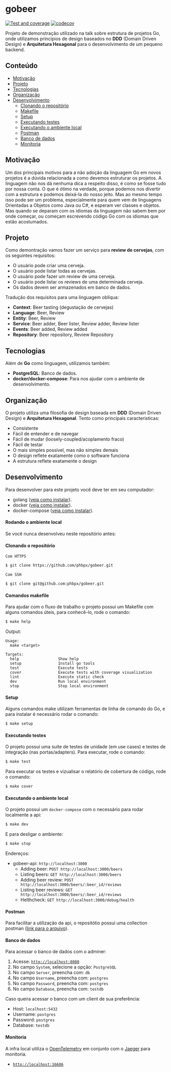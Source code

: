 # gobeer
[![Test and coverage](https://github.com/phbpx/gobeer/actions/workflows/go.yml/badge.svg?branch=main)](https://github.com/phbpx/gobeer/actions/workflows/go.yml)
[![codecov](https://codecov.io/gh/phbpx/gobeer/branch/main/graph/badge.svg?token=KV1V27Z55R)](https://codecov.io/gh/phbpx/gobeer)

Projeto de demonstração utilizado na talk sobre estrutura de projetos Go, onde utilizamos princípios de design baseados no __DDD__ (Domain Driven Design) e __Arquitetura Hexagonal__ para o desenvolvimento de um pequeno backend.

## Conteúdo

- [Motivação](#motivação)
- [Projeto](#projeto)
- [Tecnologias](#tecnologias)
- [Organização](#organização)
- [Desenvolvimento](#desenvolvimento)
    - [Clonando o repositório](#clonando-o-repositório)
    - [Makefile](#comandos-makefile)
    - [Setup](#setup)
    - [Executando testes](#executando-testes)
    - [Executando o ambiente local](#executando-o-ambiente-local)
    - [Postman](#postman)
    - [Banco de dados](#banco-de-dados)
    - [Monitoria](#monitoria)

## Motivação

Um dos principais motivos para a não adoção da linguagem Go em novos projetos é a dúvida relacionada a como devemos estruturar os projetos. A linguagem não nos dá nenhuma dica a respeito disso, é como se fosse tudo por nossa conta. O que é ótimo na verdade, porque podemos nos divertir com a estrutura e podemos deixá-la do nosso jeito. Mas ao mesmo tempo isso pode ser um problema, especialmente para quem vem de linguagens Orientadas a Objetos como  Java ou C#, e esperam ver classes e objetos. Mas quando se deparam com os idiomas da linguagem não sabem bem por onde começar, ou começam escrevendo código Go com os idiomas que estão acostumados.

## Projeto

Como demontração vamos fazer um serviço para __review de cervejas__, com os seguintes requisitos:
 - O usuário pode criar uma cerveja.
 - O usuário pode listar todas as cervejas.
 - O usuário pode fazer um review de uma cerveja.
 - O usuário pode listar os reviews de uma determinada cerveja.
 - Os dados devem ser armazenados em banco de dados.

Tradução dos requisitos para uma linguagem oblíqua:

- __Context__: Beer tasting (degustação de cervejas)
- __Language__: Beer, Review
- __Entity__: Beer, Review
- __Service__: Beer adder, Beer lister, Review adder, Review lister
- __Events__: Beer added, Review added
- __Repository__: Beer repository, Review Repository

## Tecnologias

Além de __Go__ como linguagem, utilizamos também:
- __PostgreSQL__: Banco de dados.
- __docker/docker-compose__: Para nos ajudar com o ambiente de desenvolvimento.

## Organização

O projeto utiliza uma filosofia de design baseada em __DDD__ (Domain Driven Design) e __Arquitetura Hexagonal__. Tento como principais caracteristicas:

- Consistente
- Fácil de entender e de navegar
- Fácil de mudar (loosely-coupled/acoplamento fraco)
- Fácil de testar
- O mais simples possível, mas não simples demais
- O design reflete exatamente como o software funciona
- A estrutura reflete exatamente o design

## Desenvolvimento

Para desenvolver para este projeto você deve ter em seu computador:
- golang ([veja como instalar](https://go.dev/doc/install)).
- docker ([veja como instalar](https://docs.docker.com/get-docker/)).
- docker-compose ([veja como instalar](https://docs.docker.com/compose/install/)).

#### Rodando o ambiente local

Se você nunca desenvolveu neste repositório antes:

#### Clonando o repositório

`Com HTTPS`
```sh
$ git clone https://github.com/phbpx/gobeer.git
```
`Com SSH`
```sh
$ git clone git@github.com:phbpx/gobeer.git
```

#### Comandos makefile

Para ajudar com o fluxo de trabalho o projeto possui um Makefile com alguns comandos úteis, para conhecê-lo, rode o comando:

```sh
$ make help
```

Output:
```
Usage:
  make <target>

Targets:
  help                 Show help
  setup                Install go tools
  test                 Execute tests
  cover                Execute tests with coverage visualization
  lint                 Execute static check
  dev                  Run local environment
  stop                 Stop local environment
```

#### Setup

Alguns comandos make utilizam ferramentas de linha de comando do Go, e para instalar é necessário rodar o comando:

```sh
$ make setup
```

#### Executando testes

O projeto possui uma suite de testes de unidade (em use cases) e testes de integração (nas portas/adapters). Para executar, rode o comando:

```sh
$ make test
```

Para executar os testes e vizualisar o relatório de cobertura de código, rode o comando:

```sh
$ make cover
```

#### Executando o ambiente local

O projeto possui um `docker-compose` com o necessário para rodar localmente a api:

```sh
$ make dev
```

E para desligar o ambiente:

```sh
$ make stop
```

Endereços:
- gobeer-api: `http://localhost:3000`
  - Adding beer: `POST http://localhost:3000/beers`
  - Listing beers: `GET http://localhost:3000/beers`
  - Adding beer review: `POST http://localhost:3000/beers/:beer_id/reviews`
  - Listing beer reviews: `GET http://localhost:3000/beers/:beer_id/reviews`
  - Helthcheck: `GET http://localhost:3000/debug/health`

#### Postman

Para facilitar a utilização da api, o repositótio possui uma collection postman ([link para o arquivo](https://raw.githubusercontent.com/phbpx/gobeer/main/gobeer-api.postman_collection.json)).

#### Banco de dados

Para acessar o banco de dados com o adminer:

1.  Acesse: [`http://localhost:8080`](http://localhost:8080)
2.  No campo `System`, selecione a opção: `PostgreSQL`
3.  No campo `Server`, preencha com: `db`
4.  No campo `Username`, preencha com: `postgres`
5.  No campo `Password`, preencha com: `postgres`
6.  No campo `Database`, preencha com: `testdb`

Caso queira acessar o banco com um client de sua preferência:

- Host: `localhost:5432`
- Username: `postgres`
- Password: `postgres`
- Database: `testdb`

#### Monitoria

A infra local utiliza o [OpenTelemetry](https://opentelemetry.io) em conjunto com o [Jaeger](https://github.com/jaegertracing/jaeger) para monitoria.
- [`http://localhost:16686`](http://localhost:16686)

